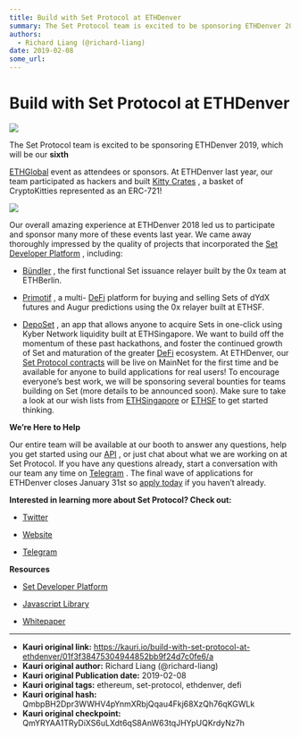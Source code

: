 ```yaml
---
title: Build with Set Protocol at ETHDenver
summary: The Set Protocol team is excited to be sponsoring ETHDenver 2019, which will be our sixth ETHGlobal event as attendees or sponsors. At ETHDenver last year, our team participated as hackers and built Kitty Crates , a basket of CryptoKitties represented as an ERC-721! Our overall amazing experience at ETHDenver 2018 led us to participate and sponsor many more of these events last year. We came away thoroughly impressed by the quality of projects that incorporated the Set Developer Platform , inclu
authors:
  - Richard Liang (@richard-liang)
date: 2019-02-08
some_url: 
---
```


# Build with Set Protocol at ETHDenver



![](https://ipfs.infura.io/ipfs/QmQp8Cw4d1nmmE18XywzwdyHTUBBovtfoJixQ2MdrjyNGj)

The Set Protocol team is excited to be sponsoring ETHDenver 2019, which will be our 
**sixth**
  
[ETHGlobal](https://ethglobal.co/)
 event as attendees or sponsors. At ETHDenver last year, our team participated as hackers and built 
[Kitty Crates](https://devpost.com/software/kitty-crates)
 , a basket of CryptoKitties represented as an ERC-721!

![](https://ipfs.infura.io/ipfs/QmXLhmJUrwZfWuy8bMRGwKaaz5JEgahTF3N4fyMPgAwHif)

Our overall amazing experience at ETHDenver 2018 led us to participate and sponsor many more of these events last year. We came away thoroughly impressed by the quality of projects that incorporated the 
[Set Developer Platform](https://docs.setprotocol.com/#/)
 , including:



 *  [Bündler](https://devpost.com/software/bundler-f03jdy) , the first functional Set issuance relayer built by the 0x team at ETHBerlin.

 *  [Primotif](https://devpost.com/software/primotif) , a multi- [DeFi](https://medium.com/set-protocol/announcing-defi-an-alliance-of-decentralized-finance-platforms-f9ac78c39fba) platform for buying and selling Sets of dYdX futures and Augur predictions using the 0x relayer built at ETHSF.

 *  [DepoSet](https://devpost.com/software/deposet) , an app that allows anyone to acquire Sets in one-click using Kyber Network liquidity built at ETHSingapore.
We want to build off the momentum of these past hackathons, and foster the continued growth of Set and maturation of the greater 
[DeFi](https://medium.com/set-protocol/announcing-defi-an-alliance-of-decentralized-finance-platforms-f9ac78c39fba)
 ecosystem. At ETHDenver, our 
[Set Protocol contracts](https://github.com/SetProtocol/set-protocol-contracts)
 will be live on MainNet for the first time and be available for anyone to build applications for real users!
To encourage everyone’s best work, we will be sponsoring several bounties for teams building on Set (more details to be announced soon). Make sure to take a look at our wish lists from 
[ETHSingapore](https://medium.com/set-protocol/build-with-set-protocol-at-eth-singapore-cedeec7a63b8)
 or 
[ETHSF](https://medium.com/set-protocol/build-with-set-protocol-at-ethsanfrancisco-49b740947b0e)
 to get started thinking.
 
**We’re Here to Help**
 
Our entire team will be available at our booth to answer any questions, help you get started using our 
[API](https://docs.setprotocol.com/#/)
 , or just chat about what we are working on at Set Protocol. If you have any questions already, start a conversation with our team any time on 
[Telegram](https://t.me/joinchat/Fx8D6wyprLUlM1jMVnaRdg)
 .
The final wave of applications for ETHDenver closes January 31st so 
[apply today](https://www.ethdenver.com/)
 if you haven’t already.
 
**Interested in learning more about Set Protocol? Check out:**
 



 *  [Twitter](https://twitter.com/setprotocol) 

 *  [Website](http://setprotocol.com) 

 *  [Telegram](https://t.me/joinchat/Fx8D6wyprLUlM1jMVnaRdg) 
 
**Resources**
 



 *  [Set Developer Platform](https://docs.setprotocol.com/) 

 *  [Javascript Library](https://github.com/SetProtocol/setprotocol.js) 

 *  [Whitepaper](http://whitepaper.setprotocol.com) 



---

- **Kauri original link:** https://kauri.io/build-with-set-protocol-at-ethdenver/01f3f38475304944852bb9f24d7c0fe6/a
- **Kauri original author:** Richard Liang (@richard-liang)
- **Kauri original Publication date:** 2019-02-08
- **Kauri original tags:** ethereum, set-protocol, ethdenver, defi
- **Kauri original hash:** QmbpBH2Dpr3WWHV4pYnmXRbjQqau4Fkj68XzQh76qKGWLk
- **Kauri original checkpoint:** QmYRYAA1TRyDiXS6uLXdt6qS8AnW63tqJHYpUQKrdyNz7h



